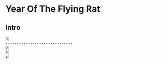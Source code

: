 # Year Of The Flying Rat

## Intro
~~~
G|--------------------------------------------------------------------------------------------------
D|
A|
E|
~~~
